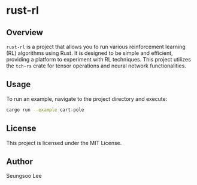 # rust-rl

## Overview
`rust-rl` is a project that allows you to run various reinforcement learning (RL) algorithms using Rust. It is designed to be simple and efficient, providing a platform to experiment with RL techniques. This project utilizes the `tch-rs` crate for tensor operations and neural network functionalities.

## Usage
To run an example, navigate to the project directory and execute:
```sh
cargo run --example cart-pole
```

## License
This project is licensed under the MIT License.

## Author
Seungsoo Lee